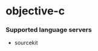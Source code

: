 # objective-c
<!--- THIS DOCUMENT IS AUTOMATICALLY GENERATED, DON'T EDIT IT -->

### Supported language servers

- sourcekit
